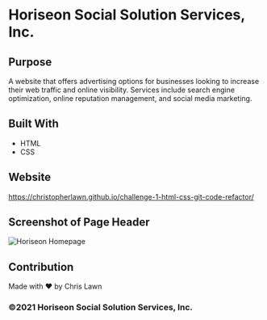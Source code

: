# Horiseon Social Solution Services, Inc.

## Purpose
A website that offers advertising options for businesses looking to increase their web traffic and online visibility.  Services include search engine optimization, online reputation management, and social media marketing. 

## Built With
* HTML
* CSS

## Website
https://christopherlawn.github.io/challenge-1-html-css-git-code-refactor/

## Screenshot of Page Header
![Horiseon Homepage](/images/Horiseon-Screen-Capture.png)

## Contribution
Made with ❤️ by Chris Lawn

### ©️2021 Horiseon Social Solution Services, Inc.
